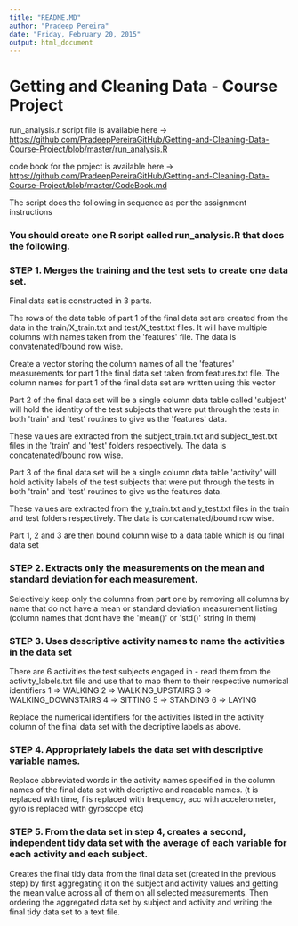 ```yaml
---
title: "README.MD"
author: "Pradeep Pereira"
date: "Friday, February 20, 2015"
output: html_document
---
```


# Getting and Cleaning Data - Course Project

run_analysis.r script file is available here -> https://github.com/PradeepPereiraGitHub/Getting-and-Cleaning-Data-Course-Project/blob/master/run_analysis.R

code book for the project is available here -> https://github.com/PradeepPereiraGitHub/Getting-and-Cleaning-Data-Course-Project/blob/master/CodeBook.md

The script does the following in sequence as per the assignment instructions

### You should create one R script called run_analysis.R that does the following.


### STEP 1. Merges the training and the test sets to create one data set.

Final data set is constructed in 3 parts.

The rows of the data table of part 1 of the final data set are created from the data in the train/X_train.txt and test/X_test.txt files. It will have multiple columns with names taken from the 'features' file. The data is convatenated/bound row wise.

Create a vector storing the column names of all the 'features' measurements for part 1 the final data set taken from features.txt file. The column names for part 1 of the final data set are written using this vector

Part 2 of the final data set will be a single column data table called 'subject' will hold the identity of the test subjects that were put through the tests in both 'train' and 'test' routines to give us the 'features' data.

These values are extracted from the subject_train.txt and subject_test.txt files in the 'train' and 'test' folders respectively. The data is concatenated/bound row wise.

Part 3 of the final data set will be a single column data table 'activity' will hold activity labels of the test subjects that were put through the tests in both
'train' and 'test' routines to give us the features data.

These values are extracted from the y_train.txt and y_test.txt files in the train and test folders respectively. The data is concatenated/bound row wise.

Part 1, 2 and 3 are then bound column wise to a data table which is ou final data set

### STEP 2. Extracts only the measurements on the mean and standard deviation for each measurement.

Selectively keep only the columns from part one by removing all columns by name that do not have a mean or standard deviation measurement listing (column names that dont have the 'mean()' or 'std()' string in them)

### STEP 3. Uses descriptive activity names to name the activities in the data set

There are 6 activities the test subjects engaged in - read them from the activity_labels.txt file and use that to map them to their respective numerical identifiers
1 => WALKING    2 => WALKING_UPSTAIRS  3 => WALKING_DOWNSTAIRS
4 => SITTING    5 => STANDING          6 => LAYING  

Replace the numerical identifiers for the activities listed in the activity column of the final data set with the decriptive labels as above.          

### STEP 4. Appropriately labels the data set with descriptive variable names.

Replace abbreviated words in the activity names specified in the column names of the final data set with decriptive and readable names. (t is replaced with time, f is replaced with frequency, acc with accelerometer, gyro is replaced with gyroscope etc)

### STEP 5. From the data set in step 4, creates a second, independent tidy data set with the average of each variable for each activity and each subject.

Creates the final tidy data from the final data set (created in the previous step) by first aggregating it on the subject and activity values and getting the mean value across all of them on all selected measurements. Then ordering the aggregated data set by subject and activity and writing the final tidy data set to a text file.


